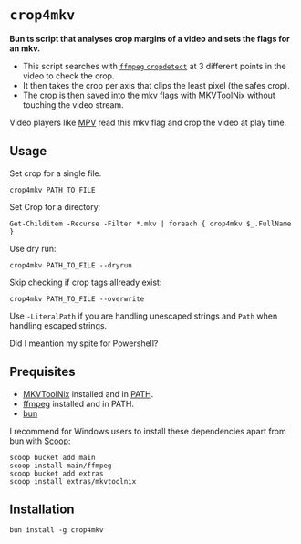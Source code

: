 # `crop4mkv`

**Bun ts script that analyses crop margins of a video and sets the flags for an mkv.**

* This script searches with [`ffmpeg` `cropdetect`](https://ffmpeg.org/ffmpeg-filters.html#cropdetect) at 3 different points in the video to check the crop.
* It then takes the crop per axis that clips the least pixel (the safes crop).
* The crop is then saved into the mkv flags with [MKVToolNix](https://mkvtoolnix.download/) without touching the video stream.

Video players like [MPV](https://mpv.io/) read this mkv flag and crop the video at play time.


## Usage

Set crop for a single file.
```pwsh
crop4mkv PATH_TO_FILE
```

Set Crop for a directory:
```pwsh
Get-Childitem -Recurse -Filter *.mkv | foreach { crop4mkv $_.FullName }
```

Use dry run:
```pwsh
crop4mkv PATH_TO_FILE --dryrun
```

Skip checking if crop tags allready exist:
```pwsh
crop4mkv PATH_TO_FILE --overwrite
```

Use `-LiteralPath` if you are handling unescaped strings and `Path` when handling escaped strings.

Did I meantion my spite for Powershell?


## Prequisites

* [MKVToolNix](https://mkvtoolnix.download/) installed and in [PATH](https://www.howtogeek.com/787217/how-to-edit-environment-variables-on-windows-10-or-11/).
* [ffmpeg](https://ffmpeg.org/) installed and in PATH.
* [bun](https://bun.sh/)

I recommend for Windows users to install these dependencies apart from bun with [Scoop](https://scoop.sh/):
```
scoop bucket add main
scoop install main/ffmpeg
scoop bucket add extras
scoop install extras/mkvtoolnix
```

## Installation

```
bun install -g crop4mkv
```
